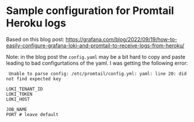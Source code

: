 # Sample configuration for Promtail Heroku logs

Based on this blog post:
https://grafana.com/blog/2022/09/19/how-to-easily-configure-grafana-loki-and-promtail-to-receive-logs-from-heroku/

Note: in the blog post the `config.yaml` may be a bit hard to copy and paste leading to bad configurtations of the yaml. I was getting the following error:
```
 Unable to parse config: /etc/promtail/config.yml: yaml: line 20: did not find expected key
```


```
LOKI_TENANT_ID
LOKI_TOKEN
LOKI_HOST

JOB_NAME
PORT # leave default
```